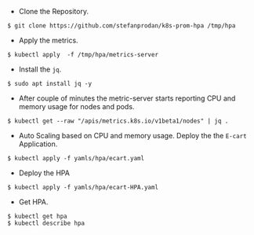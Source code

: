 - Clone the Repository.
```
$ git clone https://github.com/stefanprodan/k8s-prom-hpa /tmp/hpa
```

- Apply the metrics.
```
$ kubectl apply  -f /tmp/hpa/metrics-server
```

- Install the `jq`.
```
$ sudo apt install jq -y
```

- After couple of minutes the metric-server starts reporting CPU and memory usage for nodes and pods. 
```
$ kubectl get --raw "/apis/metrics.k8s.io/v1beta1/nodes" | jq .
```

- Auto Scaling based on CPU and memory usage. Deploy the the `E-cart` Application.
```
$ kubectl apply -f yamls/hpa/ecart.yaml
```

- Deploy the HPA
```
$ kubectl apply -f yamls/hpa/ecart-HPA.yaml
```

- Get HPA.
```
$ kubectl get hpa
$ kubectl describe hpa
```
